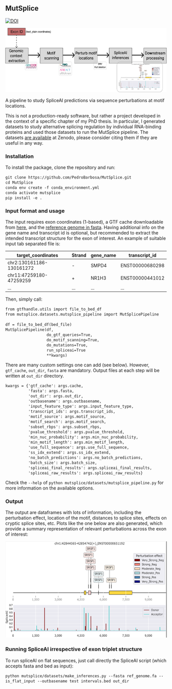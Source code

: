 ## MutSplice

[![DOI](https://zenodo.org/badge/DOI/10.5281/zenodo.11193459.svg)](https://doi.org/10.5281/zenodo.11193459)

<img src="mutsplice/readme_images/mutsplice_scheme.png" height="200"/>

A pipeline to study SpliceAI predictions via sequence perturbations at motif locations.

This is not a production-ready software, but rather a project developed in the context of a specific chapter of my PhD thesis. In particular, I generated datasets to study alternative splicing regulation by individual RNA-binding proteins and used those datasets to run the MutSplice pipeline. The datasets [are available](https://doi.org/10.5281/zenodo.11193459) at Zenodo, please consider citing them if they are useful in any way.

### Installation

To install the package, clone the repository and run:

```
git clone https://github.com/PedroBarbosa/MutSplice.git
cd MutSplice
conda env create -f conda_environment.yml
conda activate mutsplice
pip install -e .
```

### Input format and usage

The input requires exon coordinates (1-based), a GTF cache downloadable from [here](https://app.box.com/s/zxok51g9zhsrc0l5hqpbvskxfh27t5se), and the [reference genome in fasta](https://ftp.ebi.ac.uk/pub/databases/gencode/Gencode_human/release_45/GRCh38.primary_assembly.genome.fa.gz). Having additional info on the gene name and transcript id is optional, but recommended to extract the intended transcript structure for the exon of interest. An example of suitable input tab separated file is:


| target_coordinates       | Strand | gene_name | transcript_id   |
|--------------------------|--------|-----------|-----------------|
| chr2:130161186-130161272 | -      | SMPD4     | ENST00000680298 |
| chr11:47259180-47259259  | +      | NR1H3     | ENST00000441012 |
|      ...                 | ...    | ...       | ...             |


Then, simply call:

```
from gtfhandle.utils import file_to_bed_df
from mutsplice.datasets.mutsplice_pipeline import MutSplicePipeline

df = file_to_bed_df(bed_file)
MutSplicePipeline(df,
                  do_gtf_queries=True,
                  do_motif_scanning=True,
                  do_mutations=True,
                  run_spliceai=True
                  **kwargs)
```

There are many custom settings one can add (see below). However, `gtf_cache`, `out_dir`, `fasta` are mandatory. Output files at each step will be written at `out_dir` directory. 

```
kwargs = {'gtf_cache': args.cache,
          'fasta': args.fasta,
          'out_dir': args.out_dir,
          'outbasename': args.outbasename,
          'input_feature_type': args.input_feature_type,
          'transcript_ids': args.transcript_ids,
          'motif_source': args.motif_source,
          'motif_search': args.motif_search,
          'subset_rbps': args.subset_rbps,
          'pvalue_threshold': args.pvalue_threshold,
          'min_nuc_probability': args.min_nuc_probability,
          'min_motif_length': args.min_motif_length,
          'use_full_sequence': args.use_full_sequence,
          'ss_idx_extend': args.ss_idx_extend,
          'no_batch_predictions': args.no_batch_predictions,
          'batch_size': args.batch_size,
          'spliceai_final_results': args.spliceai_final_results,
          'spliceai_raw_results': args.spliceai_raw_results}
```

Check the `--help` of `python mutsplice/datasets/mutsplice_pipeline.py` for more information on the available options.

### Output

The output are dataframes with lots of information, including the perturbation effect, location of the motif, distances to splice sites, effects on cryptic splice sites, etc. Plots like the one below are also generated, which provide a summary representation of relevant perturbations across the exon of interest:

<img src="mutsplice/readme_images/mutsplice_out.png" height="300"/>

### Running SpliceAI irrespective of exon triplet structure

To run spliceAI on flat sequences, just call directly the SpliceAI script (which accepts fasta and bed as input):

```
python mutsplice/datasets/make_inferences.py --fasta ref_genome.fa --is_flat_input --outbasename test intervals.bed out_dir
```
